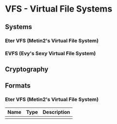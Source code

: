 # VFS - Virtual File Systems

## Systems
### Eter VFS (Metin2's Virtual File System)


### EVFS (Evy's Sexy Virtual File System)


## Cryptography

## Formats

### Eter VFS (Metin2's Virtual File System)

| Name | Type | Description |
|------|------|-------------|
|      |      |             |


